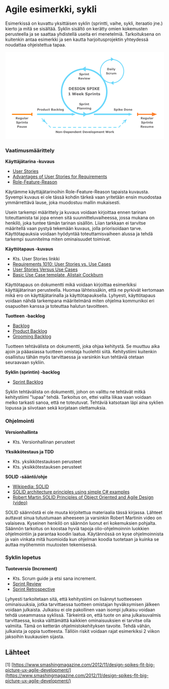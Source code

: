 # Agile esimerkki, sykli

Esimerkissä on kuvattu yksittäisen syklin \(sprintti, vaihe, sykli, iteraatio jne.\) kierto ja mitä se sisältää. Syklin sisältö on kerätty omien kokemusten perusteella ja se saattaa yhdistellä useita eri menetelmiä. Tarkoituksena on kuitenkin antaa esimerkki ja sen kautta harjoitusprojektin yhteydessä noudattaa ohjeistettua tapaa.

![Viitattu 1.2.2019, Smashing Magazine, Fitting Big-Picture UX Into Agile Development \[1\]](../.gitbook/assets/designsprint.png)

### Vaatimusmäärittely <a id="vaatimusm%C3%A4%C3%A4rittely"></a>

**Käyttäjätarina -kuvaus**

* [User Stories](https://www.agilealliance.org/glossary/user-stories)
* [Advantages of User Stories for Requirements](http://www.mountaingoatsoftware.com/articles/advantages-of-user-stories-for-requirements)
* [Role-Feature-Reason](https://www.agilealliance.org/glossary/role-feature/)

Käytämme käyttäjätarinoihin Role-Feature-Reason tapaista kuvausta. Syvempi kuvaus ei ole tässä kohdin tärkeä vaan yritetään ensin muodostaa ymmärrettävä lause, joka muodostuu mallin mukaisesti.

Usein tarkempi määrittely ja kuvaus voidaan kirjoittaa ennen tarinan toteuttamista tai jopa ennen sitä suunnitteluvaiheessa, jossa mukana on henkilö, joka tuntee tämän tarinan sisällön. Liian tarkkaan ei tarvitse määritellä vaan pystyä tekemään kuvaus, jolla priorisoidaan tarve. Käyttötapauksia voidaan hyödyntää toteuttamisvaiheen alussa ja tehdä tarkempi suunnitelma miten ominaisuudet toimivat.

**Käyttötapaus -kuvaus**

* Kts. User Stories linkki
* [Requirements 1010: User Stories vs. Use Cases](http://www.stellman-greene.com/2009/05/03/requirements-101-user-stories-vs-use-cases/)
* [User Stories Versus Use Cases](https://www.scrumalliance.org/community/articles/2015/october/user-stories-vs-use-cases)
* [Basic Use Case template, Alistair Cockburn](http://alistair.cockburn.us/Basic+use+case+template)

Käyttötapaus on dokumentti mikä voidaan kirjoittaa esimerkiksi käyttäjätarinan perusteella. Huomaa lähteissäkin, että ne pyrkivät kertomaan mikä ero on käyttäjätarinalla ja käyttötapauksella. Lyhyesti, käyttötapaus voidaan nähdä tarkempana määritelmänä miten ohjelma kommunikoi eri osapuolten kanssa ja toteuttaa halutun tavoitteen.

**Tuotteen -backlog**

* [Backlog](https://www.agilealliance.org/glossary/backlog/)
* [Product Backlog](http://www.scrumguides.org/scrum-guide.html#artifacts-productbacklog)
* [Grooming Backlog](https://www.agilealliance.org/glossary/backlog-grooming/)

Tuotteen tehtävälista on dokumentti, joka ohjaa kehitystä. Se muuttuu aika ajoin ja pääasiassa tuotteen omistaja huolehtii siitä. Kehitystiimi kuitenkin osallistuu tähän myös tarvittaessa ja varsinkin kun tehtäviä otetaan seuraavaan sykliin.

**Syklin \(sprintin\) -backlog**

* [Sprint Backlog](http://www.scrumguides.org/scrum-guide.html#artifacts-sprintbacklog)

Syklin tehtävälista on dokumentti, johon on valittu ne tehtävät mitkä kehitystiimi "lupaa" tehdä. Tarkoitus on, ettei valita liikaa vaan voidaan melko tarkasti sanoa, että ne toteutuvat. Tehtäviä katsotaan läpi aina syklien lopussa ja siivotaan sekä korjataan olettamuksia.

### Ohjelmointi <a id="ohjelmointi"></a>

**Versionhallinta**

* Kts. Versionhallinan perusteet

**Yksikkötestaus ja TDD**

* Kts. yksikkötestauksen perusteet
* Kts. yksikkötestauksen perusteet

**SOLID -sääntö/ohje**

* [Wikipedia: SOLID](https://en.wikipedia.org/wiki/SOLID_%28object-oriented_design%29)
* [SOLID architecture principles using simple C\# examples](https://www.codeproject.com/Articles/703634/SOLID-architecture-principles-using-simple-Csharp)
* [Robert Martin SOLID Principles of Object Oriented and Agile Design \(video\)](https://www.youtube.com/watch?v=TMuno5RZNeE)

SOLID säännöstä ei ole muuta kirjoitettua materiaalia tässä kirjassa. Lähteet auttavat sinua tutustumaan aiheeseen ja varsinkin Robert Martinin video on valaiseva. Kyseinen henkilö on säännön luonut eri kokemuksien pohjalta. Säännön tarkoitus on koostaa hyviä tapoja olio-ohjelmoinnin luokkien ohjelmointiin ja parantaa koodin laatua. Käytännössä on kyse ohjelmoinnista ja vain vinkata mitä huomioida kun ohjelman koodia tuotetaan ja kuinka se auttaa myöhemmin muutosten tekemisessä.

### Syklin lopetus <a id="syklin-lopetus"></a>

**Tuoteversio \(Increment\)**

* Kts. Scrum guide ja etsi sana increment.
* [Sprint Review](http://www.scrumguides.org/scrum-guide.html#events-review)
* [Sprint Retrospective](http://www.scrumguides.org/scrum-guide.html#events-retro)

Lyhyesti tarkoitetaan sitä, että kehitystiimi on lisännyt tuotteeseen ominaisuuksia, jotka tarvittaessa tuotteen omistajan hyväksymisen jälkeen voidaan julkaista. Julkaisu ei ole pakollinen vaan isompi julkaisu voidaan tehdä useammassa syklissä. Tärkeintä on, että tuote on aina julkaisuvalmis tarvittaessa, koska välttämättä kaikkien ominaisuuksien ei tarvitse olla valmiita. Tämä on ketterän ohjelmistokehityksen tavoite. Tehdä vähän, julkaista ja oppia tuotteesta. Tällöin riskit voidaan rajat esimerkiksi 2 viikon jaksoihin kuukausien sijasta.

## Lähteet

\[1\] [https://www.smashingmagazine.com/2012/11/design-spikes-fit-big-picture-ux-agile-development/](https://www.smashingmagazine.com/2012/11/design-spikes-fit-big-picture-ux-agile-development/)


